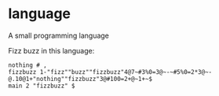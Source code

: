 # language
A small programming language

Fizz buzz in this language:
```
nothing # ,
fizzbuzz 1-"fizz""buzz""fizzbuzz"4@7~#3%0=3@~-~#5%0=2*3@~-@.10@1+"nothing""fizzbuzz"3@#100=2+@~1+~$
main 2 "fizzbuzz" $
```
